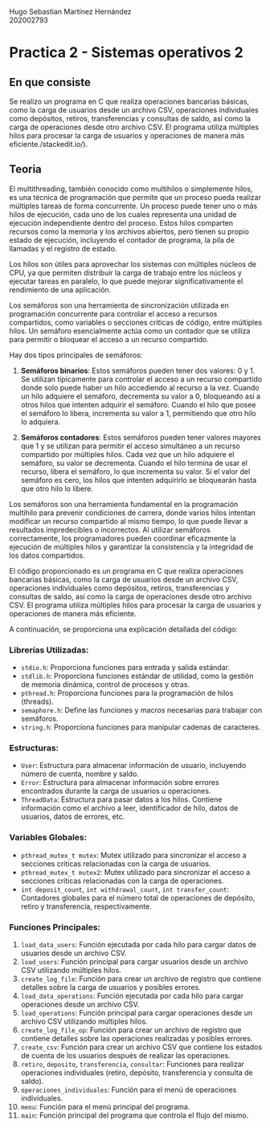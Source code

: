 Hugo Sebastian Martínez Hernández  
202002793  

# Practica 2 - Sistemas operativos 2
## En que consiste
Se realizo un programa en C que realiza operaciones bancarias básicas, como la carga de usuarios desde un archivo CSV, operaciones individuales como depósitos, retiros, transferencias y consultas de saldo, así como la carga de operaciones desde otro archivo CSV. El programa utiliza múltiples hilos para procesar la carga de usuarios y operaciones de manera más eficiente./stackedit.io/).

## Teoria
 
El multithreading, también conocido como multihilos o simplemente hilos, es una técnica de programación que permite que un proceso pueda realizar múltiples tareas de forma concurrente. Un proceso puede tener uno o más hilos de ejecución, cada uno de los cuales representa una unidad de ejecución independiente dentro del proceso. Estos hilos comparten recursos como la memoria y los archivos abiertos, pero tienen su propio estado de ejecución, incluyendo el contador de programa, la pila de llamadas y el registro de estado.

Los hilos son útiles para aprovechar los sistemas con múltiples núcleos de CPU, ya que permiten distribuir la carga de trabajo entre los núcleos y ejecutar tareas en paralelo, lo que puede mejorar significativamente el rendimiento de una aplicación.

Los semáforos son una herramienta de sincronización utilizada en programación concurrente para controlar el acceso a recursos compartidos, como variables o secciones críticas de código, entre múltiples hilos. Un semáforo esencialmente actúa como un contador que se utiliza para permitir o bloquear el acceso a un recurso compartido.

Hay dos tipos principales de semáforos:

1.  **Semáforos binarios**: Estos semáforos pueden tener dos valores: 0 y 1. Se utilizan típicamente para controlar el acceso a un recurso compartido donde solo puede haber un hilo accediendo al recurso a la vez. Cuando un hilo adquiere el semáforo, decrementa su valor a 0, bloqueando así a otros hilos que intenten adquirir el semáforo. Cuando el hilo que posee el semáforo lo libera, incrementa su valor a 1, permitiendo que otro hilo lo adquiera.
    
2.  **Semáforos contadores**: Estos semáforos pueden tener valores mayores que 1 y se utilizan para permitir el acceso simultáneo a un recurso compartido por múltiples hilos. Cada vez que un hilo adquiere el semáforo, su valor se decrementa. Cuando el hilo termina de usar el recurso, libera el semáforo, lo que incrementa su valor. Si el valor del semáforo es cero, los hilos que intenten adquirirlo se bloquearán hasta que otro hilo lo libere.
    

Los semáforos son una herramienta fundamental en la programación multihilo para prevenir condiciones de carrera, donde varios hilos intentan modificar un recurso compartido al mismo tiempo, lo que puede llevar a resultados impredecibles o incorrectos. Al utilizar semáforos correctamente, los programadores pueden coordinar eficazmente la ejecución de múltiples hilos y garantizar la consistencia y la integridad de los datos compartidos.
  
El código proporcionado es un programa en C que realiza operaciones bancarias básicas, como la carga de usuarios desde un archivo CSV, operaciones individuales como depósitos, retiros, transferencias y consultas de saldo, así como la carga de operaciones desde otro archivo CSV. El programa utiliza múltiples hilos para procesar la carga de usuarios y operaciones de manera más eficiente.

A continuación, se proporciona una explicación detallada del código:

### Librerías Utilizadas:

-   `stdio.h`: Proporciona funciones para entrada y salida estándar.
-   `stdlib.h`: Proporciona funciones estándar de utilidad, como la gestión de memoria dinámica, control de procesos y otras.
-   `pthread.h`: Proporciona funciones para la programación de hilos (threads).
-   `semaphore.h`: Define las funciones y macros necesarias para trabajar con semáforos.
-   `string.h`: Proporciona funciones para manipular cadenas de caracteres.

### Estructuras:

-   `User`: Estructura para almacenar información de usuario, incluyendo número de cuenta, nombre y saldo.
-   `Error`: Estructura para almacenar información sobre errores encontrados durante la carga de usuarios u operaciones.
-   `ThreadData`: Estructura para pasar datos a los hilos. Contiene información como el archivo a leer, identificador de hilo, datos de usuarios, datos de errores, etc.

### Variables Globales:

-   `pthread_mutex_t mutex`: Mutex utilizado para sincronizar el acceso a secciones críticas relacionadas con la carga de usuarios.
-   `pthread_mutex_t mutex2`: Mutex utilizado para sincronizar el acceso a secciones críticas relacionadas con la carga de operaciones.
-   `int deposit_count`, `int withdrawal_count`, `int transfer_count`: Contadores globales para el número total de operaciones de depósito, retiro y transferencia, respectivamente.

### Funciones Principales:

1.  `load_data_users`: Función ejecutada por cada hilo para cargar datos de usuarios desde un archivo CSV.
2.  `load_users`: Función principal para cargar usuarios desde un archivo CSV utilizando múltiples hilos.
3.  `create_log_file`: Función para crear un archivo de registro que contiene detalles sobre la carga de usuarios y posibles errores.
4.  `load_data_operations`: Función ejecutada por cada hilo para cargar operaciones desde un archivo CSV.
5.  `load_operations`: Función principal para cargar operaciones desde un archivo CSV utilizando múltiples hilos.
6.  `create_log_file_op`: Función para crear un archivo de registro que contiene detalles sobre las operaciones realizadas y posibles errores.
7.  `create_csv`: Función para crear un archivo CSV que contiene los estados de cuenta de los usuarios después de realizar las operaciones.
8.  `retiro`, `deposito`, `transferencia`, `consultar`: Funciones para realizar operaciones individuales (retiro, depósito, transferencia y consulta de saldo).
9.  `operaciones_individuales`: Función para el menú de operaciones individuales.
10.  `menu`: Función para el menú principal del programa.
11.  `main`: Función principal del programa que controla el flujo del mismo.
